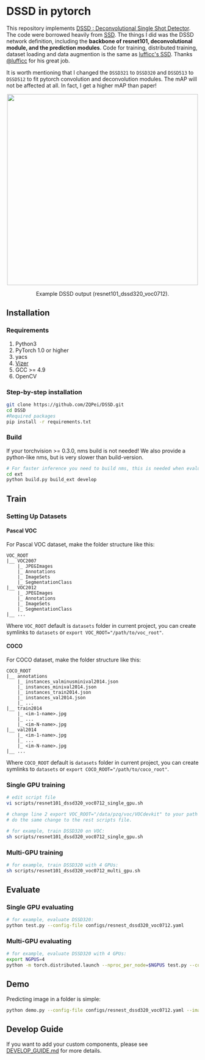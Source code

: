 # DSSD in pytorch


This repository implements [DSSD : Deconvolutional Single Shot Detector](https://arxiv.org/abs/1512.02325). The code were borrowed heavily from [SSD](https://github.com/lufficc/SSD). The things I did was the DSSD network definition, including the **backbone of resnet101, deconvolutional module, and the prediction modules**. Code for training, distributed training, dataset loading and data augmention is the same as [lufficc's SSD](https://github.com/lufficc/SSD). Thanks [@lufficc](https://github.com/lufficc) for his great job.

It is worth mentioning that I changed the `DSSD321` to `DSSD320` and `DSSD513` to `DSSD512` to fit pytorch convolution and deconvolution modules. The mAP will not be affected at all. In fact, I get a higher mAP than paper!


<div align="center">
  <img src="demo/result/001357.jpg" width="500px" />
  <p>Example DSSD output (resnet101_dssd320_voc0712).</p>
</div>


## Installation
### Requirements

1. Python3
1. PyTorch 1.0 or higher
1. yacs
1. [Vizer](https://github.com/lufficc/Vizer)
1. GCC >= 4.9
1. OpenCV


### Step-by-step installation

```bash
git clone https://github.com/ZQPei/DSSD.git
cd DSSD
#Required packages
pip install -r requirements.txt

```

### Build
If your torchvision >= 0.3.0, nms build is not needed! We also provide a python-like nms, but is very slower than build-version.
```bash
# For faster inference you need to build nms, this is needed when evaluating. Only training doesn't need this.
cd ext
python build.py build_ext develop
```

## Train

### Setting Up Datasets
#### Pascal VOC

For Pascal VOC dataset, make the folder structure like this:
```
VOC_ROOT
|__ VOC2007
    |_ JPEGImages
    |_ Annotations
    |_ ImageSets
    |_ SegmentationClass
|__ VOC2012
    |_ JPEGImages
    |_ Annotations
    |_ ImageSets
    |_ SegmentationClass
|__ ...
```
Where `VOC_ROOT` default is `datasets` folder in current project, you can create symlinks to `datasets` or `export VOC_ROOT="/path/to/voc_root"`.

#### COCO

For COCO dataset, make the folder structure like this:
```
COCO_ROOT
|__ annotations
    |_ instances_valminusminival2014.json
    |_ instances_minival2014.json
    |_ instances_train2014.json
    |_ instances_val2014.json
    |_ ...
|__ train2014
    |_ <im-1-name>.jpg
    |_ ...
    |_ <im-N-name>.jpg
|__ val2014
    |_ <im-1-name>.jpg
    |_ ...
    |_ <im-N-name>.jpg
|__ ...
```
Where `COCO_ROOT` default is `datasets` folder in current project, you can create symlinks to `datasets` or `export COCO_ROOT="/path/to/coco_root"`.

### Single GPU training

```bash
# edit script file
vi scripts/resnet101_dssd320_voc0712_single_gpu.sh

# change line 2 export VOC_ROOT="/data/pzq/voc/VOCdevkit" to your path of VOC dataset.
# do the same change to the rest scripts file.

# for example, train DSSD320 on VOC:
sh scripts/resnet101_dssd320_voc0712_single_gpu.sh
```
### Multi-GPU training

```bash
# for example, train DSSD320 with 4 GPUs:
sh scripts/resnet101_dssd320_voc0712_multi_gpu.sh
```

## Evaluate

### Single GPU evaluating

```bash
# for example, evaluate DSSD320:
python test.py --config-file configs/resnest_dssd320_voc0712.yaml
```

### Multi-GPU evaluating

```bash
# for example, evaluate DSSD320 with 4 GPUs:
export NGPUS=4
python -m torch.distributed.launch --nproc_per_node=$NGPUS test.py --config-file configs/resnest_dssd320_voc0712.yaml
```

## Demo

Predicting image in a folder is simple:
```bash
python demo.py --config-file configs/resnest_dssd320_voc0712.yaml --images_dir demo --ckpt [ckpt_path]
```


## Develop Guide

If you want to add your custom components, please see [DEVELOP_GUIDE.md](DEVELOP_GUIDE.md) for more details.

